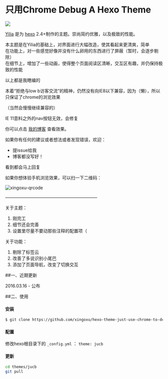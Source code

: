 只用Chrome Debug
A Hexo Theme
================

[![](https://dn-xingoxu.qbox.me/github/hexo-theme-just-use-chrome-to-debug/Showcase-Template-Flat-Presentation.png)](https://github.com/xingoxu/hexo-theme-just-use-chrome-to-debug/archive/master.zip)

[Yilia](https://github.com/litten/hexo-theme-yilia) 是为 [hexo](https://github.com/tommy351/hexo) 2.4+制作的主题。崇尚简约优雅，以及极致的性能。 

本主题是在Yilia的基础上，对界面进行大幅改造，使其看起来更清爽，简单  
在功能上，对一些感觉好像并没有什么卵用的东西进行了屏蔽（暂时，会逐步剔除）  
在细节上，增加了一些动画，使得整个页面阅读区清晰，交互区有趣，并仍保持极致的性能  
  
以上都是我瞎编的  
  
本着“拒绝与low b访客交流”的精神，仍然没有向IE8以下兼容，因为（懒），所以只保证了chrome的浏览效果

（当然会慢慢继续兼容的）

IE 11意料之外的nav按钮无效，会修复

你可以点击 [我的博客](http://blog.xingoxu.com/) 查看效果。           
 
如果你有任何的建议或者想法或者发现错误，欢迎：
* 提issue给我
* 博客都没写好！

看到都会马上回复

如果你想体验手机浏览效果，可以扫一下二维码：

![xingoxu-qrcode](http://qr.api.cli.im/qr?data=https%253A%252F%252Fblog.xingoxu.com%252F&level=H&transparent=false&bgcolor=%23ffffff&forecolor=%23000000&blockpixel=12&marginblock=1&logourl=&size=280&kid=cliim&key=019e019256aaccd74172cd2efa33e135)

—————————————————————

关于主题：

1. 刚完工   
2. 细节还会完善      
3. 设置里尽量不要动那些注释的配置项（

关于功能：
1. 剔除了标签云
2. 改善了多说识别小尾巴
3. 添加了页面导航，改变了切换交互      

##一、近期更新

2016.03.16 - 公布

##二、使用

#### 安装

``` bash
$ git clone https://github.com/xingoxu/hexo-theme-just-use-chrome-to-debug.git themes/jucb
```

#### 配置

修改hexo根目录下的 `_config.yml` ： `theme: jucb`

#### 更新

``` bash
cd themes/jucb
git pull
```

 
